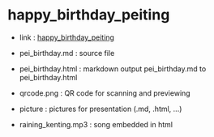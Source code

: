 # happy_birthday_peiting

- link : [happy_birthday_peiting]

- pei_birthday.md : source file

- pei_birthday.html : markdown output pei_birthday.md to pei_birthday.html

- qrcode.png : QR code for scanning and previewing

- picture : pictures for presentation (.md, .html, ...)

- raining_kenting.mp3 : song embedded in html

[happy_birthday_peiting]: https://maxgalehsieh.github.io/happybirthdaypeiting/index.html